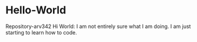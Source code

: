 # Hello-World
Repository-arv342
Hi World:
I am not entirely sure what I am doing.  I am just starting to learn how to code.
